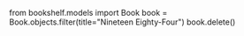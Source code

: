from bookshelf.models import Book
book = Book.objects.filter(title="Nineteen Eighty-Four")
book.delete()
<!-- (1, {'bookshelf.Book': 1}) -->
